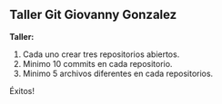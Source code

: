 ## Taller Git Giovanny Gonzalez

**Taller:**

1. Cada uno crear tres repositorios abiertos.
2. Minimo 10 commits en cada repositorio.
3. Minimo 5 archivos diferentes en cada repositorios.

Éxitos!